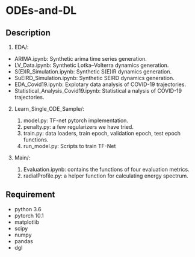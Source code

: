 # ODEs-and-DL

## Description
1. EDA/: 
* ARIMA.ipynb: Synthetic arima time series generation.
* LV_Data.ipynb: Synthetic Lotka–Volterra dynamics generation.
* S(E)IR_Simulation.ipynb: Synthetic S(E)IR dynamics generation.
* SuEIRD_Simulation.ipynb: Synthetic SEIRD dynamics generation.
* EDA_Covid19.ipynb: Explotary data analysis of COVID-19 trajectories.
* Statistical_Analysis_Covid19.ipynb: Statistical a nalysis of COVID-19 trajectories.
   
2. Learn_Single_ODE_Sample/: 
   1. model.py: TF-net pytorch implementation.
   2. penalty.py: a few regularizers we have tried.
   3. train.py: data loaders, train epoch, validation epoch, test epoch functions.
   4. run_model.py: Scripts to train TF-Net

3. Main/:
   1. Evaluation.ipynb: contains the functions of four evaluation metrics.
   2. radialProfile.py: a helper function for calculating energy spectrum.


## Requirement
* python 3.6
* pytorch 10.1
* matplotlib
* scipy
* numpy
* pandas
* dgl

